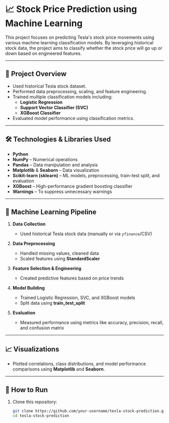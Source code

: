 # 📈 Stock Price Prediction using Machine Learning

This project focuses on predicting Tesla's stock price movements using various machine learning classification models. By leveraging historical stock data, the project aims to classify whether the stock price will go up or down based on engineered features.

---

## 🧠 Project Overview

- Used historical Tesla stock dataset.
- Performed data preprocessing, scaling, and feature engineering.
- Trained multiple classification models including:
  - **Logistic Regression**
  - **Support Vector Classifier (SVC)**
  - **XGBoost Classifier**
- Evaluated model performance using classification metrics.

---

## 🛠️ Technologies & Libraries Used

- **Python**
- **NumPy** – Numerical operations  
- **Pandas** – Data manipulation and analysis  
- **Matplotlib** & **Seaborn** – Data visualization  
- **Scikit-learn (sklearn)** – ML models, preprocessing, train-test split, and evaluation  
- **XGBoost** – High-performance gradient boosting classifier  
- **Warnings** – To suppress unnecessary warnings

---

## 🔢 Machine Learning Pipeline

1. **Data Collection**  
   - Used historical Tesla stock data (manually or via `yfinance`/CSV)

2. **Data Preprocessing**  
   - Handled missing values, cleaned data  
   - Scaled features using **StandardScaler**

3. **Feature Selection & Engineering**  
   - Created predictive features based on price trends

4. **Model Building**  
   - Trained Logistic Regression, SVC, and XGBoost models  
   - Split data using **train_test_split**

5. **Evaluation**  
   - Measured performance using metrics like accuracy, precision, recall, and confusion matrix

---

## 📈 Visualizations

- Plotted correlations, class distributions, and model performance comparisons using **Matplotlib** and **Seaborn**.

---

## 🚀 How to Run

1. Clone this repository:
   ```bash
   git clone https://github.com/your-username/tesla-stock-prediction.git
   cd tesla-stock-prediction
